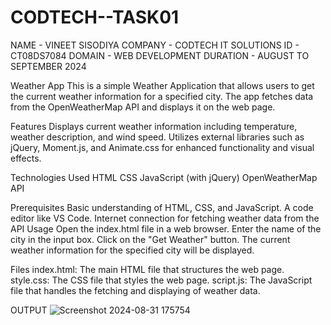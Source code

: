 # CODTECH--TASK01
NAME - VINEET SISODIYA COMPANY - CODTECH IT SOLUTIONS ID - CT08DS7084 DOMAIN - WEB DEVELOPMENT DURATION - AUGUST TO SEPTEMBER 2024

Weather App This is a simple Weather Application that allows users to get the current weather information for a specified city. The app fetches data from the OpenWeatherMap API and displays it on the web page.

Features Displays current weather information including temperature, weather description, and wind speed. Utilizes external libraries such as jQuery, Moment.js, and Animate.css for enhanced functionality and visual effects.

Technologies Used HTML CSS JavaScript (with jQuery) OpenWeatherMap API

Prerequisites Basic understanding of HTML, CSS, and JavaScript. A code editor like VS Code. Internet connection for fetching weather data from the API Usage Open the index.html file in a web browser. Enter the name of the city in the input box. Click on the "Get Weather" button. The current weather information for the specified city will be displayed.

Files index.html: The main HTML file that structures the web page. style.css: The CSS file that styles the web page. script.js: The JavaScript file that handles the fetching and displaying of weather data.

OUTPUT
![Screenshot 2024-08-31 175754](https://github.com/user-attachments/assets/4575daa6-775a-419c-b56e-92d5e690e719)
